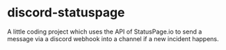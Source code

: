 # discord-statuspage
 A little coding project which uses the API of StatusPage.io to send a message via a discord webhook into a channel if a new incident happens.
